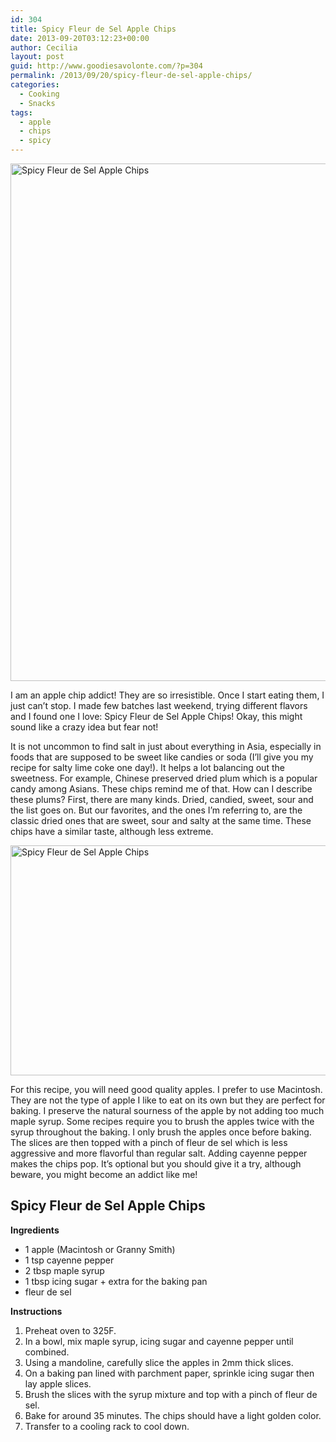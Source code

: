 ```yaml
---
id: 304
title: Spicy Fleur de Sel Apple Chips
date: 2013-09-20T03:12:23+00:00
author: Cecilia
layout: post
guid: http://www.goodiesavolonte.com/?p=304
permalink: /2013/09/20/spicy-fleur-de-sel-apple-chips/
categories:
  - Cooking
  - Snacks
tags:
  - apple
  - chips
  - spicy
---
```

<input class="jpibfi" type="hidden" />

[<img class="alignnone size-full wp-image-307" alt="Spicy Fleur de Sel Apple Chips" src="http://www.goodiesavolonte.com/wp-content/uploads/2013/09/IMG_5433.jpg" width="552" height="828" />](http://www.goodiesavolonte.com/wp-content/uploads/2013/09/IMG_5433.jpg)

I am an apple chip addict! They are so irresistible. Once I start eating them, I just can&#8217;t stop. I made few batches last weekend, trying different flavors and I found one I love: Spicy Fleur de Sel Apple Chips! Okay, this might sound like a crazy idea but fear not!

It is not uncommon to find salt in just about everything in Asia, especially in foods that are supposed to be sweet like candies or soda (I&#8217;ll give you my recipe for salty lime coke one day!). It helps a lot balancing out the sweetness. For example, Chinese preserved dried plum which is a popular candy among Asians. These chips remind me of that. How can I describe these plums? First, there are many kinds. Dried, candied, sweet, sour and the list goes on. But our favorites, and the ones I&#8217;m referring to, are the classic dried ones that are sweet, sour and salty at the same time. These chips have a similar taste, although less extreme.

[<img class="alignnone size-full wp-image-308" alt="Spicy Fleur de Sel Apple Chips" src="http://www.goodiesavolonte.com/wp-content/uploads/2013/09/IMG_5443.jpg" width="552" height="368" />](http://www.goodiesavolonte.com/wp-content/uploads/2013/09/IMG_5443.jpg)

For this recipe, you will need good quality apples. I prefer to use Macintosh. They are not the type of apple I like to eat on its own but they are perfect for baking. I preserve the natural sourness of the apple by not adding too much maple syrup. Some recipes require you to brush the apples twice with the syrup throughout the baking. I only brush the apples once before baking. The slices are then topped with a pinch of fleur de sel which is less aggressive and more flavorful than regular salt. Adding cayenne pepper makes the chips pop. It&#8217;s optional but you should give it a try, although beware, you might become an addict like me!

<!--more-->

<div class="recipe-box">
  <h2 class="recipe-title">
    Spicy Fleur de Sel Apple Chips
  </h2>
  
  <p>
    <strong>Ingredients</strong>
  </p>
  
  <ul>
    <li>
      1 apple (Macintosh or Granny Smith)
    </li>
    <li>
      1 tsp cayenne pepper
    </li>
    <li>
      2 tbsp maple syrup
    </li>
    <li>
      1 tbsp icing sugar + extra for the baking pan
    </li>
    <li>
      fleur de sel
    </li>
  </ul>
  
  <p>
    <strong>Instructions</strong>
  </p>
  
  <ol>
    <li>
      Preheat oven to 325F.
    </li>
    <li>
      In a bowl, mix maple syrup, icing sugar and cayenne pepper until combined.
    </li>
    <li>
      Using a mandoline, carefully slice the apples in 2mm thick slices.
    </li>
    <li>
      On a baking pan lined with parchment paper, sprinkle icing sugar then lay apple slices.
    </li>
    <li>
      Brush the slices with the syrup mixture and top with a pinch of fleur de sel.
    </li>
    <li>
      Bake for around 35 minutes. The chips should have a light golden color.
    </li>
    <li>
      Transfer to a cooling rack to cool down.
    </li>
  </ol>
</div>